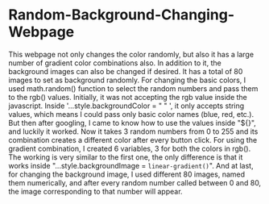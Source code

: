 # Random-Background-Changing-Webpage
This webpage not only changes the color randomly, but also it has a large number of gradient color combinations also. In addition to it, the background images can also be changed if desired. It has a total of 80 images to set as background randomly.  For changing the basic colors, I used math.random() function to select the random numbers and pass them to the rgb() values. Initially, it was not accepting the rgb value inside the javascript. Inside '...style.backgroundColor = " " ', it only accepts string values, which means I could pass only basic color names (blue, red, etc.). But then after googling, I came to know how to use the values inside "${}", and luckily it worked. Now it takes 3 random numbers from 0 to 255 and its combination creates a different color after every button click.  For using the gradient combination, I created 6 variables, 3 for both the colors in rgb(). The working is very similar to the first one,  the only difference is that it works inside "...style.backgroundImage = `linear-gradient()`". And at last, for changing the background image, I used different 80 images, named them numerically, and after every random number called  between 0 and 80, the image corresponding to that number will appear.
